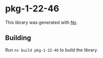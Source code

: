 # pkg-1-22-46

This library was generated with [Nx](https://nx.dev).

## Building

Run `nx build pkg-1-22-46` to build the library.
